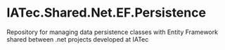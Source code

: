 # IATec.Shared.Net.EF.Persistence
Repository for managing data persistence classes with Entity Framework shared between .net projects developed at IATec
